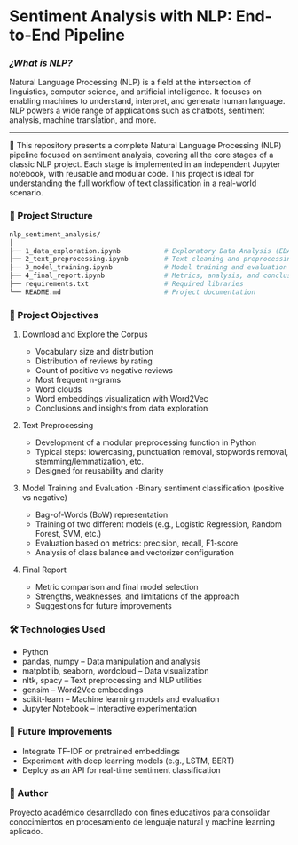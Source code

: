 # Sentiment Analysis with NLP: End-to-End Pipeline

### *¿What is NLP?*
Natural Language Processing (NLP) is a field at the intersection of linguistics, computer science, and artificial intelligence. It focuses on enabling machines to understand, interpret, and generate human language. NLP powers a wide range of applications such as chatbots, sentiment analysis, machine translation, and more.

---
🧠 This repository presents a complete Natural Language Processing (NLP) pipeline focused on sentiment analysis, covering all the core stages of a classic NLP project. Each stage is implemented in an independent Jupyter notebook, with reusable and modular code. This project is ideal for understanding the full workflow of text classification in a real-world scenario.

### 📂 Project Structure

```bash
nlp_sentiment_analysis/
│
├── 1_data_exploration.ipynb           # Exploratory Data Analysis (EDA) of the corpus
├── 2_text_preprocessing.ipynb         # Text cleaning and preprocessing functions
├── 3_model_training.ipynb             # Model training and evaluation (BoW + ML models)
├── 4_final_report.ipynb               # Metrics, analysis, and conclusions
├── requirements.txt                   # Required libraries
└── README.md                          # Project documentation
```


### 🚀 Project Objectives
1. Download and Explore the Corpus
   - Vocabulary size and distribution
   - Distribution of reviews by rating
   - Count of positive vs negative reviews
   - Most frequent n-grams
   - Word clouds
   - Word embeddings visualization with Word2Vec
   - Conclusions and insights from data exploration

2. Text Preprocessing
   - Development of a modular preprocessing function in Python
   - Typical steps: lowercasing, punctuation removal, stopwords removal, stemming/lemmatization, etc.
   - Designed for reusability and clarity

3. Model Training and Evaluation
    -Binary sentiment classification (positive vs negative)
   - Bag-of-Words (BoW) representation
   - Training of two different models (e.g., Logistic Regression, Random Forest, SVM, etc.)
   - Evaluation based on metrics: precision, recall, F1-score
   - Analysis of class balance and vectorizer configuration

4. Final Report
   - Metric comparison and final model selection
   - Strengths, weaknesses, and limitations of the approach
   - Suggestions for future improvements


### 🛠 Technologies Used
- Python
- pandas, numpy – Data manipulation and analysis
- matplotlib, seaborn, wordcloud – Data visualization
- nltk, spacy – Text preprocessing and NLP utilities
- gensim – Word2Vec embeddings
- scikit-learn – Machine learning models and evaluation
- Jupyter Notebook – Interactive experimentation

### 📌 Future Improvements
* Integrate TF-IDF or pretrained embeddings
* Experiment with deep learning models (e.g., LSTM, BERT)
* Deploy as an API for real-time sentiment classification

### 🧠 Author
Proyecto académico desarrollado con fines educativos para consolidar conocimientos en procesamiento de lenguaje natural y machine learning aplicado.


